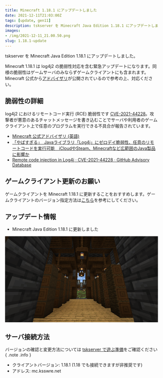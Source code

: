 ```yaml
---
title: Minecraft 1.18.1 にアップデートしました
date: 2021-12-11T21:03:00Z
tags: [update, gen11]
description: tskserver を Minecraft Java Edition 1.18.1 にアップデートしました。
images:
- /img/2021-12-11_21.00.50.png
slug: 1.18.1-update
---
```


tskserver を Minecraft Java Edition 1.18.1 にアップデートしました。

Minecraft 1.18.1 は log4j2 の脆弱性対応を含む緊急アップデートになります。同様の脆弱性はゲームサーバのみならずゲームクライアントにも含まれます。Minecraft 公式から[アドバイザリ](https://www.minecraft.net/ja-jp/article/important-message--security-vulnerability-java-edition)が公開されているので参考の上、対応ください。

## 脆弱性の詳細
log4j2 におけるリモートコード実行 (RCE) 脆弱性です [CVE-2021-44228](https://github.com/advisories/GHSA-jfh8-c2jp-5v3q)。攻撃者が悪意のあるチャットメッセージを書き込むことでサーバや利用者のゲームクライアント上で任意のプログラムを実行できる不具合が報告されています。

- [Minecraft 公式アドバイザリ (英語)](https://www.minecraft.net/ja-jp/article/important-message--security-vulnerability-java-edition)
- [「やばすぎる」　Javaライブラリ「Log4j」にゼロデイ脆弱性、任意のリモートコードを実行可能　iCloudやSteam、Minecraftなど広範囲のJava製品に影響か](https://www.itmedia.co.jp/news/articles/2112/10/news157.html)
- [Remote code injection in Log4j · CVE-2021-44228 · GitHub Advisory Database](https://github.com/advisories/GHSA-jfh8-c2jp-5v3q)

## ゲームクライアント更新のお願い
ゲームクライアントを Minecraft 1.18.1 に更新することをおすすめします。ゲームクライアントのバージョン指定方法は[こちら](/introduction/change-version)を参考にしてください。


## アップデート情報
- Minecraft Java Edition 1.18.1 に更新しました


![](/img/2021-12-11_21.00.50.png)

## サーバ接続方法

バージョンの確認と変更方法については [tskserver で遊ぶ準備](/introduction/prepare)をご確認ください
{ .note .info }

* クライアントバージョン: 1.18.1 (1.18 でも接続できますが非推奨です)
* アドレス: mc.ksswre.net
